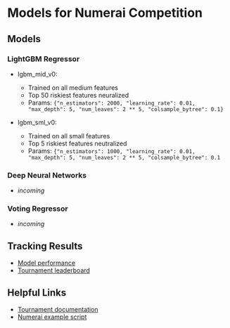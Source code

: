 # Models for Numerai Competition

## Models
### LightGBM Regressor
* lgbm_mid_v0:
  * Trained on all medium features
  * Top 50 riskiest features neuralized
  * Params: `{"n_estimators": 2000, "learning_rate": 0.01, "max_depth": 5, "num_leaves": 2 ** 5, "colsample_bytree": 0.1}`

* lgbm_sml_v0:
  * Trained on all small features
  * Top 5 riskiest features neutralized
  * Params: `{"n_estimators": 1000, "learning_rate": 0.01, "max_depth": 5, "num_leaves": 2 ** 5, "colsample_bytree": 0.1`

### Deep Neural Networks
* *incoming*

### Voting Regressor
* *incoming*

## Tracking Results
* [Model performance](https://numer.ai/models)
* [Tournament leaderboard](https://numer.ai/tournament)


## Helpful Links
* [Tournament documentation](https://docs.numer.ai/)
* [Numerai example script](https://github.com/numerai/example-scripts)
